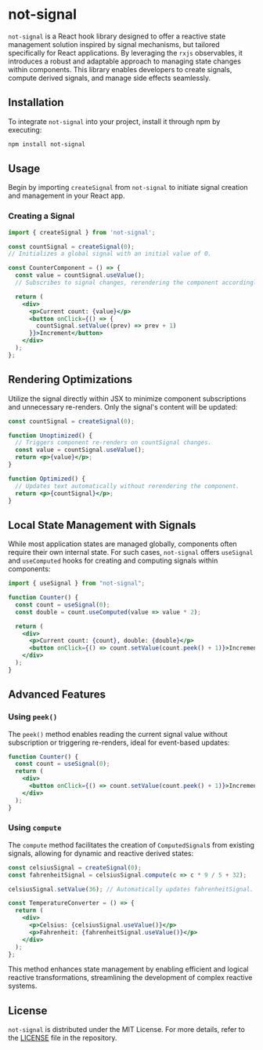 # not-signal

`not-signal` is a React hook library designed to offer a reactive state management solution inspired by signal mechanisms, but tailored specifically for React applications. By leveraging the `rxjs` observables, it introduces a robust and adaptable approach to managing state changes within components. This library enables developers to create signals, compute derived signals, and manage side effects seamlessly.

## Installation

To integrate `not-signal` into your project, install it through npm by executing:

```bash
npm install not-signal
```

## Usage

Begin by importing `createSignal` from `not-signal` to initiate signal creation and management in your React app.

### Creating a Signal

```jsx
import { createSignal } from 'not-signal';

const countSignal = createSignal(0); 
// Initializes a global signal with an initial value of 0.

const CounterComponent = () => {
  const value = countSignal.useValue(); 
  // Subscribes to signal changes, rerendering the component accordingly.

  return (
    <div>
      <p>Current count: {value}</p>
      <button onClick={() => {
        countSignal.setValue((prev) => prev + 1)
      }}>Increment</button>
    </div>
  );
};
```

## Rendering Optimizations

Utilize the signal directly within JSX to minimize component subscriptions and unnecessary re-renders. Only the signal's content will be updated:

```jsx
const countSignal = createSignal(0);

function Unoptimized() {
  // Triggers component re-renders on countSignal changes.
  const value = countSignal.useValue();
  return <p>{value}</p>;
}

function Optimized() {
  // Updates text automatically without rerendering the component.
  return <p>{countSignal}</p>;
}
```

## Local State Management with Signals

While most application states are managed globally, components often require their own internal state. For such cases, `not-signal` offers `useSignal` and `useComputed` hooks for creating and computing signals within components:

```jsx
import { useSignal } from "not-signal";

function Counter() {
  const count = useSignal(0);
  const double = count.useComputed(value => value * 2);

  return (
    <div>
      <p>Current count: {count}, double: {double}</p>
      <button onClick={() => count.setValue(count.peek() + 1)}>Increment</button>
    </div>
  );
}
```

## Advanced Features

### Using `peek()`

The `peek()` method enables reading the current signal value without subscription or triggering re-renders, ideal for event-based updates:

```jsx
function Counter() {
  const count = useSignal(0);
  return (
    <div>
      <button onClick={() => count.setValue(count.peek() + 1)}>Increment</button>
    </div>
  );
}
```

### Using `compute`

The `compute` method facilitates the creation of `ComputedSignal`s from existing signals, allowing for dynamic and reactive derived states:

```jsx
const celsiusSignal = createSignal(0);
const fahrenheitSignal = celsiusSignal.compute(c => c * 9 / 5 + 32);

celsiusSignal.setValue(36); // Automatically updates fahrenheitSignal.

const TemperatureConverter = () => {
  return (
    <div>
      <p>Celsius: {celsiusSignal.useValue()}</p>
      <p>Fahrenheit: {fahrenheitSignal.useValue()}</p>
    </div>
  );
};
```

This method enhances state management by enabling efficient and logical reactive transformations, streamlining the development of complex reactive systems.

## License

`not-signal` is distributed under the MIT License. For more details, refer to the [LICENSE](https://github.com/taylor-ben/not-signal/blob/main/LICENSE) file in the repository.

